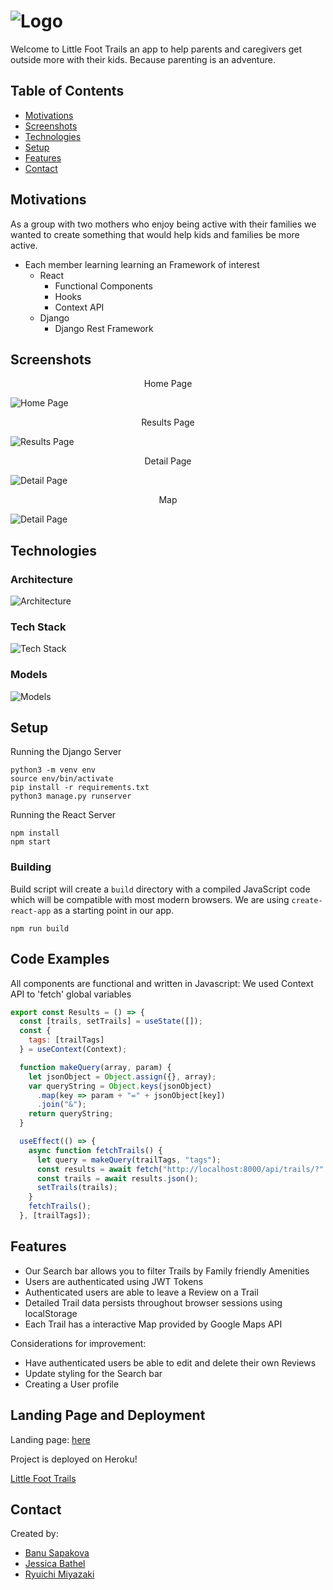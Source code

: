 # ![Logo](https://github.com/rmiyazaki6499/little-foot-trails/blob/readme/src/images/LogoComp.png "Little Foot Trails") 

Welcome to Little Foot Trails an app to help parents and caregivers get outside more with their kids. Because parenting is an adventure.

## Table of Contents

- [Motivations](#motivations)
- [Screenshots](#screenshots)
- [Technologies](#technologies)
- [Setup](#setup)
- [Features](#features)
- [Contact](#contact)

## Motivations

As a group with two mothers who enjoy being active with their families we wanted to create something that would help kids and families be more active.

- Each member learning learning an Framework of interest
  - React
    - Functional Components
    - Hooks
    - Context API
  - Django
    - Django Rest Framework

## Screenshots

<p align="center">Home Page</p>

![Home Page](https://github.com/rmiyazaki6499/little-foot-trails/blob/readme/src/images/homepage.png "Home Page")

<p align="center">Results Page</p>

![Results Page](https://github.com/rmiyazaki6499/little-foot-trails/blob/readme/src/images/results.png "results")

<p align="center">Detail Page</p>

![Detail Page](https://github.com/rmiyazaki6499/little-foot-trails/blob/readme/src/images/details_feature.png "Details Feature")

<p align="center">Map</p>

![Detail Page](https://github.com/rmiyazaki6499/little-foot-trails/blob/readme/src/images/map_feature.png "Map")

## Technologies

### Architecture

![Architecture](https://github.com/rmiyazaki6499/little-foot-trails/blob/readme/src/images/architecture.png "Architecture")

### Tech Stack
![Tech Stack](https://github.com/rmiyazaki6499/little-foot-trails/blob/readme/src/images/tech_stack.png "Tech Stack")

### Models 
![Models](https://github.com/rmiyazaki6499/little-foot-trails/blob/readme/src/images/models.png "Models")


## Setup

Running the Django Server
```
python3 -m venv env
source env/bin/activate
pip install -r requirements.txt
python3 manage.py runserver
```

Running the React Server
```
npm install
npm start
```

### Building

Build script will create a `build` directory with a compiled JavaScript code which will be compatible with most modern browsers. We are using `create-react-app` as a starting point in our app.

```
npm run build
```


## Code Examples

All components are functional and written in Javascript:
We used Context API to 'fetch' global variables 

```javascript
export const Results = () => {
  const [trails, setTrails] = useState([]);
  const {
    tags: [trailTags]
  } = useContext(Context);

  function makeQuery(array, param) {
    let jsonObject = Object.assign({}, array);
    var queryString = Object.keys(jsonObject)
      .map(key => param + "=" + jsonObject[key])
      .join("&");
    return queryString;
  }

  useEffect(() => {
    async function fetchTrails() {
      let query = makeQuery(trailTags, "tags");
      const results = await fetch("http://localhost:8000/api/trails/?" + query);
      const trails = await results.json();
      setTrails(trails);
    }
    fetchTrails();
  }, [trailTags]);
```

## Features

- Our Search bar allows you to filter Trails by Family friendly Amenities 
- Users are authenticated using JWT Tokens 
- Authenticated users are able to leave a Review on a Trail 
- Detailed Trail data persists throughout browser sessions using localStorage
- Each Trail has a interactive Map provided by Google Maps API 

Considerations for improvement: 

- Have authenticated users be able to edit and delete their own Reviews 
- Update styling for the Search bar 
- Creating a User profile 

## Landing Page and Deployment

Landing page: [here](https://little-foot-trails.herokuapp.com/#features)

Project is deployed on Heroku!

[Little Foot Trails](https://little-foot-trails.herokuapp.com)


## Contact

Created by:

- [Banu Sapakova](https://github.com/banuaksom)
- [Jessica Bathel](https://github.com/jbathel)
- [Ryuichi Miyazaki](https://github.com/rmiyazaki6499)
